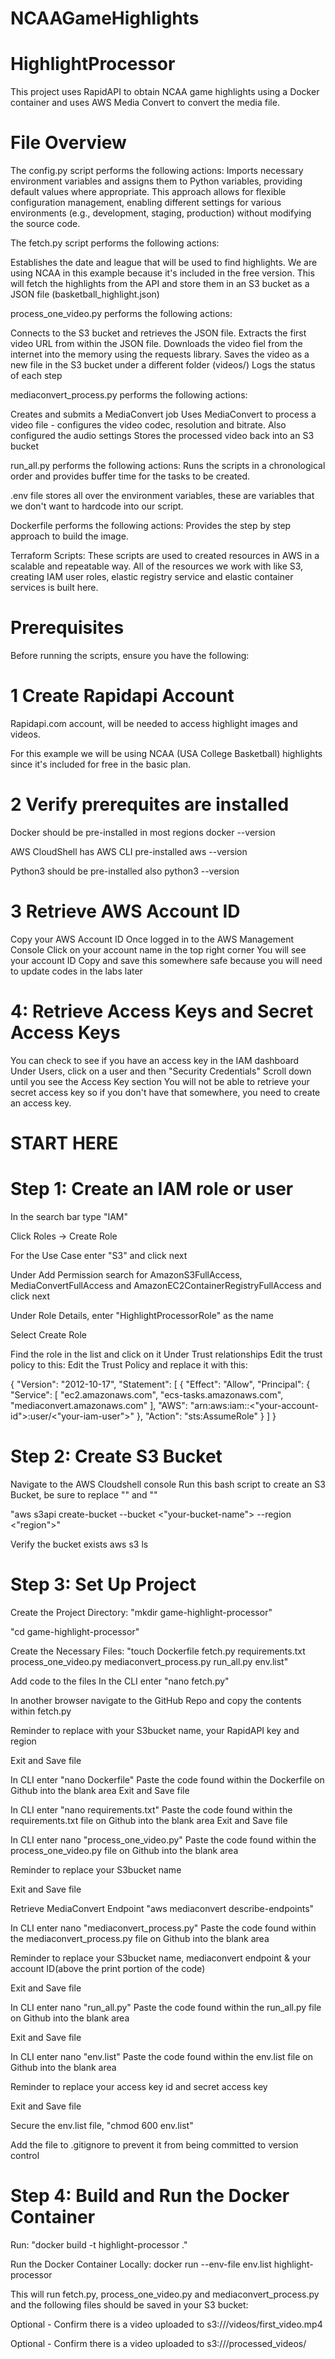 # NCAAGameHighlights

# HighlightProcessor
This project uses RapidAPI to obtain NCAA game highlights using a Docker container and uses AWS Media Convert to convert the media file.

# File Overview

The config.py script performs the following actions:
Imports necessary environment variables and assigns them to Python variables, providing default values where appropriate. This approach allows for flexible configuration management, enabling different settings for various environments (e.g., development, staging, production) without modifying the source code.

The fetch.py script performs the following actions:

Establishes the date and league that will be used to find highlights. We are using NCAA in this example because it's included in the free version.
This will fetch the highlights from the API and store them in an S3 bucket as a JSON file (basketball_highlight.json)

process_one_video.py performs the following actions:

Connects to the S3 bucket and retrieves the JSON file.
Extracts the first video URL from within the JSON file.
Downloads the video fiel from the internet into the memory using the requests library.
Saves the video as a new file in the S3 bucket under a different folder (videos/)
Logs the status of each step

mediaconvert_process.py performs the following actions:

Creates and submits a MediaConvert job
Uses MediaConvert to process a video file - configures the video codec, resolution and bitrate. Also configured the audio settings
Stores the processed video back into an S3 bucket

run_all.py performs the following actions:
Runs the scripts in a chronological order and provides buffer time for the tasks to be created.

.env file stores all over the environment variables, these are variables that we don't want to hardcode into our script.

Dockerfile performs the following actions:
Provides the step by step approach to build the image.

Terraform Scripts:
These scripts are used to created resources in AWS in a scalable and repeatable way. All of the resources we work with like  S3, creating IAM user roles, elastic registry service and elastic container services is built here.

# Prerequisites
Before running the scripts, ensure you have the following:

# 1 Create Rapidapi Account
Rapidapi.com account, will be needed to access highlight images and videos.

For this example we will be using NCAA (USA College Basketball) highlights since it's included for free in the basic plan.

# 2 Verify prerequites are installed 

Docker should be pre-installed in most regions docker --version

AWS CloudShell has AWS CLI pre-installed aws --version

Python3 should be pre-installed also python3 --version

# 3 Retrieve AWS Account ID

Copy your AWS Account ID Once logged in to the AWS Management Console Click on your account name in the top right corner You will see your account ID Copy and save this somewhere safe because you will need to update codes in the labs later

# 4: Retrieve Access Keys and Secret Access Keys
You can check to see if you have an access key in the IAM dashboard
Under Users, click on a user and then "Security Credentials"
Scroll down until you see the Access Key section
You will not be able to retrieve your secret access key so if you don't have that somewhere, you need to create an access key.


# START HERE 
# Step 1: Create an IAM role or user

In the search bar type "IAM" 

Click Roles -> Create Role

For the Use Case enter "S3" and click next

Under Add Permission search for AmazonS3FullAccess, MediaConvertFullAccess and AmazonEC2ContainerRegistryFullAccess and click next

Under Role Details, enter "HighlightProcessorRole" as the name

Select Create Role

Find the role in the list and click on it
Under Trust relationships
Edit the trust policy to this:
Edit the Trust Policy and replace it with this:

{
  "Version": "2012-10-17",
  "Statement": [
    {
      "Effect": "Allow",
      "Principal": {
        "Service": [
          "ec2.amazonaws.com",
          "ecs-tasks.amazonaws.com",
          "mediaconvert.amazonaws.com"
        ],
        "AWS": "arn:aws:iam::<"your-account-id">:user/<"your-iam-user">"
      },
      "Action": "sts:AssumeRole"
    }
  ]
}

# Step 2: Create S3 Bucket
Navigate to the AWS Cloudshell console
Run this bash script to create an S3 Bucket, be sure to replace "<your-bucket-name>" and "<region>"

"aws s3api create-bucket --bucket <"your-bucket-name"> --region <"region">"

Verify the bucket exists
aws s3 ls

# Step 3: Set Up Project

Create the Project Directory: "mkdir game-highlight-processor"

"cd game-highlight-processor"

Create the Necessary Files: "touch Dockerfile fetch.py requirements.txt process_one_video.py mediaconvert_process.py run_all.py env.list"

Add code to the files In the CLI enter "nano fetch.py"

In another browser navigate to the GitHub Repo and copy the contents within fetch.py

Reminder to replace with your S3bucket name, your RapidAPI key and region

Exit and Save file

In CLI enter "nano Dockerfile" Paste the code found within the Dockerfile on Github into the blank area Exit and Save file

In CLI enter "nano requirements.txt" Paste the code found within the requirements.txt file on Github into the blank area Exit and Save file

In CLI enter nano "process_one_video.py" Paste the code found within the process_one_video.py file on Github into the blank area 

Reminder to replace your S3bucket name

Exit and Save file

Retrieve MediaConvert Endpoint
"aws mediaconvert describe-endpoints"

In CLI enter nano "mediaconvert_process.py" Paste the code found within the mediaconvert_process.py file on Github into the blank area 

Reminder to replace your S3bucket name, mediaconvert endpoint & your account ID(above the print portion of the code)

Exit and Save file

In CLI enter nano "run_all.py" Paste the code found within the run_all.py file on Github into the blank area 

Exit and Save file

In CLI enter nano "env.list" Paste the code found within the env.list file on Github into the blank area 

Reminder to replace your access key id and secret access key

Exit and Save file

Secure the env.list file, "chmod 600 env.list"

Add the file to .gitignore to prevent it from being committed to version control

# Step 4: Build and Run the Docker Container
Run:
"docker build -t highlight-processor ."

Run the Docker Container Locally:
docker run --env-file env.list highlight-processor
           
This will run fetch.py, process_one_video.py and mediaconvert_process.py and the following files should be saved in your S3 bucket:

Optional - Confirm there is a video uploaded to s3://<your-bucket-name>/videos/first_video.mp4

Optional - Confirm there is a video uploaded to s3://<your-bucket-name>/processed_videos/

